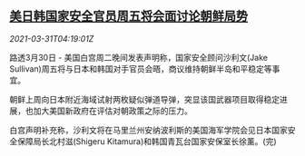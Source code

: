 <!--1617165062000-->
[美日韩国家安全官员周五将会面讨论朝鲜局势](https://cn.reuters.com/article/usa-japan-southkorea-0330-tues-idCNKBS2BN0EO)
------

<div><i>2021-03-31T04:19:01Z</i></div><p>路透3月30日 - 美国白宫周二晚间发表声明称，国家安全顾问沙利文(Jake Sullivan)周五将与日本和韩国对手官员会晤，商议维持朝鲜半岛和平稳定等事宜。</p><p>朝鲜上周向日本附近海域试射两枚疑似弹道导弹，突显该国武器项目取得稳定进展，也加大美国新政府在评估对朝政策之际的压力。</p><p>白宫声明补充称，沙利文将在马里兰州安纳波利斯的美国海军学院会见日本国家安全保障局长北村滋(Shigeru Kitamura)和韩国青瓦台国家安保室长徐薰。(完)</p>
